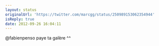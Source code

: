 ```yaml
---
layout: status
originalUrl: 'https://twitter.com/marcgg/status/250989153062354944'
isReply: true
date: 2012-09-26 16:04:11
---
```


@fabienpenso paye ta galère ^^
